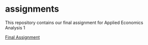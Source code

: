 # assignments
This repository contains our final assignment for Applied Economics Analysis 1

[Final Assignment](https://desirevogels.github.io/assignments/AEA)



